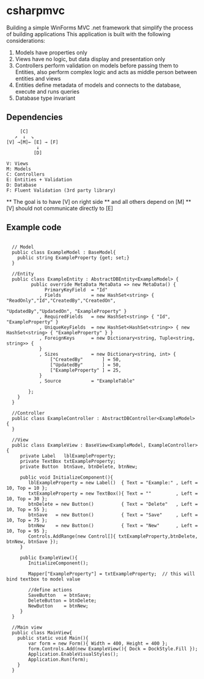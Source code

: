 # csharpmvc
Building a simple WinForms MVC .net framework that simplify the process of building applications
This application is built with the following considerations:
1. Models have properties only
2. Views have no logic, but data display and presentation only
3. Controllers perform validation on models before passing them to Entities, also perform complex logic 
   and acts as middle person between entities and views
4. Entities define metadata of models and connects to the database, execute and runs queries 
5. Database type invariant


## Dependencies
```
     [C]  
   ↗  ↓  ↘ 
[V] →[M]← [E] → [F] 
           ↓
		  [D] 
 
V: Views
M: Models
C: Controllers
E: Entities + Validation
D: Database
F: Fluent Validation (3rd party library)
```
** The goal is to have [V] on right side 
** and all others depend on [M]
** [V] should not communicate directly to [E]

## Example code
```
  
  // Model
  public class ExampleModel : BaseModel{
    public string ExampleProperty {get; set;}
  }
  
  //Entity
  public class ExampleEntity : AbstractDBEntity<ExampleModel> {
         public override MetaData MetaData => new MetaData() {
              PrimaryKeyField  = "Id" 
            , Fields           = new HashSet<string> { "ReadOnly","Id","CreatedBy","CreatedOn",
                                                       "UpdatedBy","UpdatedOn", "ExampleProperty" }  
            , RequiredFields   = new HashSet<string> { "Id", "ExampleProperty" }
            , UniqueKeyFields  = new HashSet<HashSet<string>> { new HashSet<string> { "ExampleProperty" } }
            , ForeignKeys      = new Dictionary<string, Tuple<string, string>> {
            }
            , Sizes            = new Dictionary<string, int> {
                ["CreatedBy"       ] = 50,
                ["UpdatedBy"       ] = 50,
                ["ExampleProperty" ] = 25,
            }
            , Source           = "ExampleTable"

        };
    }
  }
 
  //Controller
  public class ExampleController : AbstractDBController<ExampleModel> {
  }
  
  //View
  public class ExampleView : BaseView<ExampleModel, ExampleController> {  
     private Label   lblExampleProperty;
     private TextBox txtExampleProperty;
     private Button  btnSave, btnDelete, btnNew;
     
     public void InitializeComponent(){
        lblExampleProperty = new Label()  { Text = "Example:" , Left = 10, Top = 10 };
        txtExampleProperty = new TextBox(){ Text = ""         , Left = 10, Top = 30 };
        btnDelete = new Button()          { Text = "Delete"   , Left = 10, Top = 55 };
        btnSave   = new Button()          { Text = "Save"     , Left = 10, Top = 75 };
        btnNew    = new Button()          { Text = "New"      , Left = 10, Top = 95 };        
        Controls.AddRange(new Control[]{ txtExampleProperty,btnDelete, btnNew, btnSave });
     }
     
     public ExampleView(){
        InitializeComponent();
        
        Mapper["ExampleProperty"] = txtExampleProperty;  // this will bind textbox to model value
        
        //define actions
        SaveButton   = btnSave;                          
        DeleteButton = btnDelete;                        
        NewButton    = btnNew;
     }
  }
  
  //Main view
  public class MainView{
    public static void Main(){
        var form = new Form(){ Width = 400, Height = 400 };
        form.Controls.Add(new ExampleView(){ Dock = DockStyle.Fill });
        Application.EnableVisualStyles();
        Application.Run(form);
    }
  }
  
```

